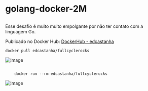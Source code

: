# golang-docker-2M

## 

Esse desafio é muito muito empolgante por não ter contato com a linguagem Go.

Publicado no Docker Hub: [DockerHub - edcastanha](https://hub.docker.com/r/edcastanha/fullcyclerocks)

```
docker pull edcastanha/fullcyclerocks

```


![image](https://user-images.githubusercontent.com/5733018/148456114-ea90a73c-2d12-4624-9ce7-14c125e3afc0.png)


```

    docker run --rm edcastanha/fullcyclerocks

```


![image](https://user-images.githubusercontent.com/5733018/148458303-68beb606-3f3d-45ff-a467-dda29449685a.png)
